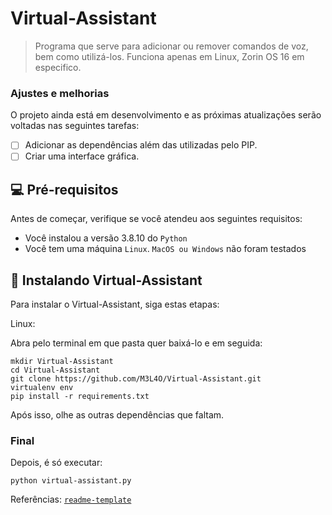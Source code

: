 # Virtual-Assistant

> Programa que serve para adicionar ou remover comandos de voz, bem como utilizá-los. Funciona apenas em Linux, Zorin OS 16 em especifico.

### Ajustes e melhorias

O projeto ainda está em desenvolvimento e as próximas atualizações serão voltadas nas seguintes tarefas:

- [ ] Adicionar as dependências além das utilizadas pelo PIP.
- [ ] Criar uma interface gráfica.

## 💻 Pré-requisitos

Antes de começar, verifique se você atendeu aos seguintes requisitos:

* Você instalou a versão 3.8.10 do `Python`
* Você tem uma máquina `Linux`. `MacOS ou Windows` não foram testados

## 🚀 Instalando Virtual-Assistant

Para instalar o Virtual-Assistant, siga estas etapas:

Linux:

Abra pelo terminal em que pasta quer baixá-lo e em seguida:

```
mkdir Virtual-Assistant
cd Virtual-Assistant
git clone https://github.com/M3L4O/Virtual-Assistant.git
virtualenv env
pip install -r requirements.txt
```
Após isso, olhe as outras dependências que faltam.

### Final

Depois, é só executar:

```
python virtual-assistant.py
```

Referências: [`readme-template`](https://github.com/iuricode/readme-template)